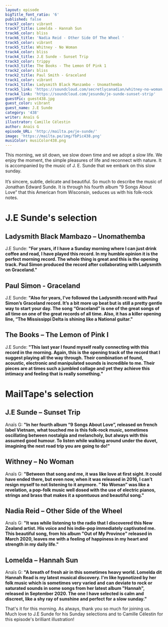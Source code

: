 ```yaml
---
layout: episode
bigTitle_font_ratio: '6'
published: false
track7_color: vibrant
track7_title: Lomelda - Hannah Sun
track6_color: bliss
track6_title: 'Nadia Reid - Other Side Of The Wheel '
track5_color: vibrant
track5_title: Whitney - No Woman
track4_color: bliss
track4_title: J.E Sunde - Sunset Trip
track3_color: trippy
track3_title: The Books - The Lemon Of Pink 1
track2_color: bliss
track2_title: Paul Smith - Graceland
track1_color: vibrant
track1_title: Ladysmith Black Manzambo - Unomathemba
track5_link: 'https://soundcloud.com/secretlycanadian/whitney-no-woman'
track4_link: 'https://soundcloud.com/jesunde/je-sunde-sunset-strip'
guestPic: guest438.jpg
guest_color: vibrant
guest_name: J.E Sunde
category: '438'
writer: Anaïs G
illustrator: Camille Célestin
author: Anaïs G
episode_URL: 'http://mailta.pe/je-sunde/'
image: 'https://mailta.pe/img/fbPic438.png'
musiColor: musiColor438.png
---
```

<p id="introduction">This morning, we sit down, we slow down time and we adopt a slow life. We enjoy the moment, the simple pleasures of life and reconnect with nature. It is accompanied by the music of J. E. Sunde that we embark on this slow sunday.
<br><br>
 It’s sincere, subtle, delicate and beautiful. So much to describe the music of Jonathan Edward Sunde. It is through his fourth album “9 Songs About Love” that this American from Wisconsin, seduces us with his folk-rock notes.
</p>


# J.E Sunde's selection

## Ladysmith Black Mambazo – Unomathemba 
J.E Sunde: **"**For years, if I have a Sunday morning where I can just drink coffee and read, I have played this record. In my humble opinion it is the perfect morning record. The whole thing is great and this is the opening track. Paul Simon produced the record after collaborating with Ladysmith on Graceland.**"**

## Paul Simon - Graceland
J.E Sunde: **"**Also for years, I’ve followed the Ladysmith record with Paul Simon’s Graceland record. It’s a bit more up beat but is still a pretty gentle way to start your day. The song “Graceland” is one of the great songs of all time on one of the great records of all time. Also, it has a killer opening line, “The Mississippi Delta is shining like a National guitar.**"**

## The Books  – The Lemon of Pink I
J.E Sunde: **"**This last year I found myself really connecting with this record in the morning. Again, this is the opening track of the record that I suggest playing all the way through. Their combination of found, acoustic, electronic and manipulated sounds is incredible to me. Their pieces are at times such a jumbled collage and yet they achieve this intimacy and feeling that is really something.**"**


# MailTape's selection

## J.E Sunde – Sunset Trip
Anaïs G: **"**In her fourth album “9 Songs About Love”, released on french label Vietnam, what touched me is this folk-rock music, sometimes oscillating between nostalgia and melancholy, but always with this assumed good humour. To listen while walking around under the duvet, imagining the next road trip you are going to do!**"**

## Withney – No Woman
Anaïs G: **"**Between that song and me, it was like love at first sight. It could have ended there, but even now, when it was released in 2016, I can’t resign myself to not listening to it anymore. ” No Woman” was like a revelation, a pop-folk music well dosed with the use of electric pianos, strings and brass that makes it a spomtuous and beautiful song.**"**  

## Nadia Reid – Other Side of the Wheel
Anaïs G: **"**It was while listening to the radio that I discovered this New Zealand artist. His voice and his indie-pop immediately captivated me. This beautiful song, from his album "Out of My Province" released in March 2020, leaves me with a feeling of happiness in my heart and strength in my daily life.**"**

## Lomelda – Hannah Sun
Anaïs G: **"**A breath of fresh air in this sometimes heavy world. Lomelda dit Hannah Read is my latest musical discovery. I'm like hypnotized by her folk music which is sometimes very varied and can deviate to rock or saturated sounds in some songs from her latest album "Hannah", released in September 2020. The one I have selected is calm and discreet, like a shy ray of sunshine and perfect for a slow sunday.**"**


<p id="outroduction">That's it for this morning. As always, thank you so much for joining us. Much love to J.E Sunde for his Sunday selections and to Camille Célestin for this episode's brilliant illustration!</p>
